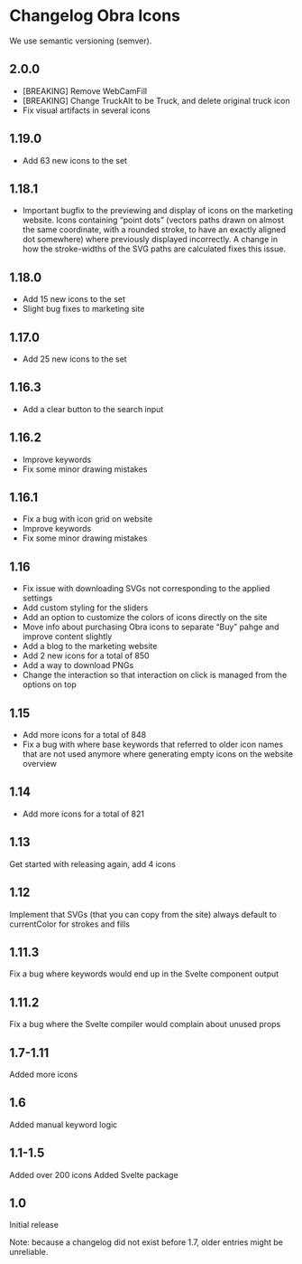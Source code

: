 # Changelog Obra Icons

We use semantic versioning (semver).


## 2.0.0

* [BREAKING] Remove WebCamFill
* [BREAKING] Change TruckAlt to be Truck, and delete original truck icon
* Fix visual artifacts in several icons

## 1.19.0

* Add 63 new icons to the set

## 1.18.1

* Important bugfix to the previewing and display of icons on the marketing website. Icons containing “point dots” (vectors paths drawn on almost the same coordinate, with a rounded stroke, to have an exactly aligned dot somewhere) where previously displayed incorrectly. A change in how the stroke-widths of the SVG paths are calculated fixes this issue.

## 1.18.0

* Add 15 new icons to the set
* Slight bug fixes to marketing site

## 1.17.0

* Add 25 new icons to the set

## 1.16.3

* Add a clear button to the search input

## 1.16.2

* Improve keywords
* Fix some minor drawing mistakes

## 1.16.1

* Fix a bug with icon grid on website
* Improve keywords
* Fix some minor drawing mistakes

## 1.16

* Fix issue with downloading SVGs not corresponding to the applied settings
* Add custom styling for the sliders
* Add an option to customize the colors of icons directly on the site
* Move info about purchasing Obra icons to separate “Buy” pahge and improve content slightly
* Add a blog to the marketing website
* Add 2 new icons for a total of 850
* Add a way to download PNGs
* Change the interaction so that interaction on click is managed from the options on top

## 1.15

* Add more icons for a total of 848
* Fix a bug with where base keywords that referred to older icon names that are not used anymore where generating empty icons on the website overview 

## 1.14

* Add more icons for a total of 821

## 1.13

Get started with releasing again, add 4 icons

## 1.12

Implement that SVGs (that you can copy from the site) always default to currentColor for strokes and fills

## 1.11.3

Fix a bug where keywords would end up in the Svelte component output

## 1.11.2

Fix a bug where the Svelte compiler would complain about unused props

## 1.7-1.11

Added more icons

## 1.6

Added manual keyword logic

## 1.1-1.5

Added over 200 icons
Added Svelte package

## 1.0

Initial release

Note: because a changelog did not exist before 1.7, older entries might be unreliable.
